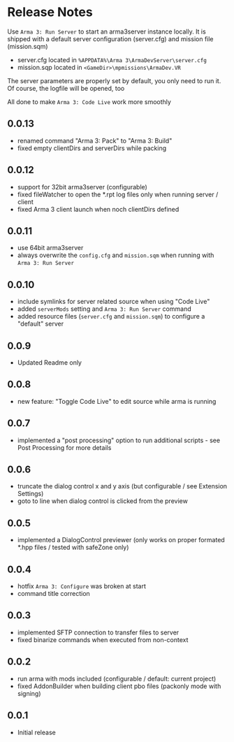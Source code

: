 # Release Notes

Use `Arma 3: Run Server` to start an arma3server instance locally.
It is shipped with a default server configuration (server.cfg) and mission file (mission.sqm)

* server.cfg located in `%APPDATA%\Arma 3\ArmaDevServer\server.cfg`
* mission.sqp located in `<GameDir>\mpmissions\ArmaDev.VR`

The server parameters are properly set by default, you only need to run it.
Of course, the logfile will be opened, too

All done to make `Arma 3: Code Live` work more smoothly

## 0.0.13

* renamed command "Arma 3: Pack" to "Arma 3: Build"
* fixed empty clientDirs and serverDirs while packing

## 0.0.12

* support for 32bit arma3server (configurable)
* fixed fileWatcher to open the *.rpt log files only when running server / client
* fixed Arma 3 client launch when noch clientDirs defined

## 0.0.11

* use 64bit arma3server
* always overwrite the `config.cfg` and `mission.sqm` when running with `Arma 3: Run Server`

## 0.0.10

* include symlinks for server related source when using "Code Live"
* added `serverMods` setting and `Arma 3: Run Server` command
* added resource files (`server.cfg` and `mission.sqm`) to configure a "default" server

## 0.0.9

* Updated Readme only

## 0.0.8

* new feature: "Toggle Code Live" to edit source while arma is running

## 0.0.7

* implemented a "post processing" option to run additional scripts - see Post Processing for more details

## 0.0.6

* truncate the dialog control x and y axis (but configurable / see Extension Settings)
* goto to line when dialog control is clicked from the preview

## 0.0.5

* implemented a DialogControl previewer (only works on proper formated *.hpp files / tested with safeZone only)

## 0.0.4

* hotfix `Arma 3: Configure` was broken at start
* command title correction

## 0.0.3

* implemented SFTP connection to transfer files to server
* fixed binarize commands when executed from non-context

## 0.0.2

* run arma with mods included (configurable / default: current project)
* fixed AddonBuilder when building client pbo files (packonly mode with signing)

## 0.0.1

* Initial release